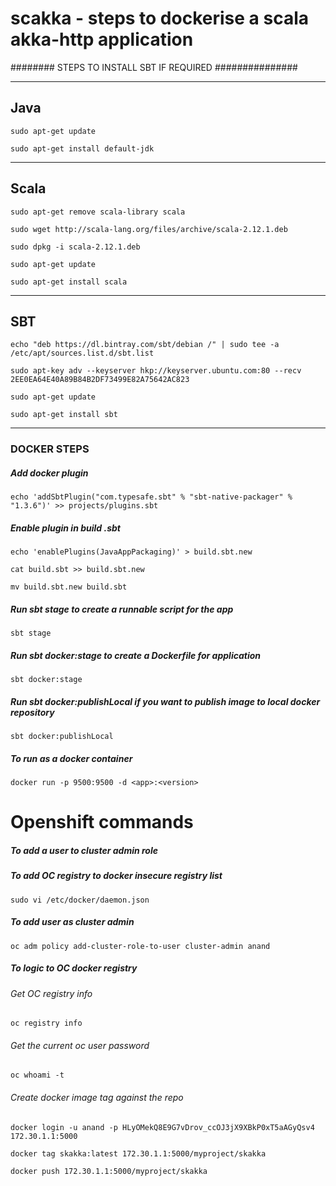 # scakka - steps to dockerise a scala akka-http application

######## STEPS TO INSTALL SBT IF REQUIRED ###############

---

## Java
`sudo apt-get update`

`sudo apt-get install default-jdk`

---

## Scala

`sudo apt-get remove scala-library scala`

`sudo wget http://scala-lang.org/files/archive/scala-2.12.1.deb`

`sudo dpkg -i scala-2.12.1.deb`

`sudo apt-get update`

`sudo apt-get install scala`

---

## SBT
`echo "deb https://dl.bintray.com/sbt/debian /" | sudo tee -a /etc/apt/sources.list.d/sbt.list`

`sudo apt-key adv --keyserver hkp://keyserver.ubuntu.com:80 --recv 2EE0EA64E40A89B84B2DF73499E82A75642AC823`

`sudo apt-get update`

`sudo apt-get install sbt`

---

### DOCKER STEPS
##### Add docker plugin
`echo 'addSbtPlugin("com.typesafe.sbt" % "sbt-native-packager" % "1.3.6")' >> projects/plugins.sbt`


##### Enable plugin in build .sbt
`echo 'enablePlugins(JavaAppPackaging)' > build.sbt.new`

`cat build.sbt >> build.sbt.new`

`mv build.sbt.new build.sbt`

##### Run sbt stage to create a runnable script for the app
`sbt stage`

##### Run sbt docker:stage to create a Dockerfile for application
`sbt docker:stage`

##### Run sbt docker:publishLocal if you want to publish image to local docker repository
`sbt docker:publishLocal`


##### To run as a docker container
`docker run -p 9500:9500 -d <app>:<version>`


# Openshift commands
##### To add a user to cluster admin role

##### To add OC registry to docker insecure registry list

`sudo vi /etc/docker/daemon.json`

##### To add  user as cluster admin

`oc adm policy add-cluster-role-to-user cluster-admin anand`

##### To logic to OC docker registry

###### Get OC registry info

`oc registry info`

###### Get the current oc user password 

`oc whoami -t`

###### Create docker image tag against the repo

`docker login -u anand -p HLyOMekQ8E9G7vDrov_ccOJ3jX9XBkP0xT5aAGyQsv4 172.30.1.1:5000`

`docker tag skakka:latest 172.30.1.1:5000/myproject/skakka`

`docker push 172.30.1.1:5000/myproject/skakka`

